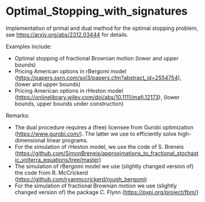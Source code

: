 # Optimal_Stopping_with_signatures
Implementation of primal and dual method for the optimal stopping problem, see https://arxiv.org/abs/2312.03444 for details.

Examples include: 
- Optimal stopping of fractional Brownian motion (lower and upper bounds)
- Pricing American options in rBergomi model (https://papers.ssrn.com/sol3/papers.cfm?abstract_id=2554754), (lower and upper bounds)
- Pricing American options in rHeston model (https://onlinelibrary.wiley.com/doi/abs/10.1111/mafi.12173), (lower bounds, upper bounds under construction)

Remarks:
- The dual procedure requires a (free) licensee from Gurobi optimization (https://www.gurobi.com/). The latter we use to efficiently solve high-dimensional linear programs.
- For the simulation of rHeston model, we use the code of S. Breneis (https://github.com/SimonBreneis/approximations_to_fractional_stochastic_volterra_equations/tree/master)
- The simulation of rBergomi model we use (slightly changed version of) the code from R. McCrickerd (https://github.com/ryanmccrickerd/rough_bergomi)
- For the simulation of fractional Brownian motion we use (slightly changed version of) the package C. Flynn (https://pypi.org/project/fbm/)
